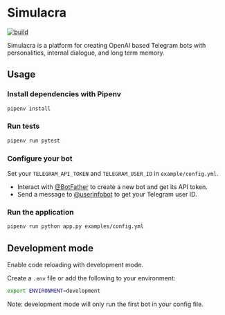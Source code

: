 # Simulacra

[![build](https://github.com/njbbaer/simulacra/actions/workflows/build.yml/badge.svg?branch=master)](https://github.com/njbbaer/simulacra/actions/workflows/build.yml)

Simulacra is a platform for creating OpenAI based Telegram bots with personalities, internal dialogue, and long term memory.

## Usage

### Install dependencies with Pipenv

```sh
pipenv install
```

### Run tests
  
```sh
pipenv run pytest
```

### Configure your bot

Set your `TELEGRAM_API_TOKEN` and `TELEGRAM_USER_ID` in `example/config.yml`.

- Interact with [@BotFather](https://t.me/botfather) to create a new bot and get its API token.
- Send a message to [@userinfobot](https://t.me/userinfobot) to get your Telegram user ID.

### Run the application

```sh
pipenv run python app.py examples/config.yml
```

## Development mode

Enable code reloading with development mode.

Create a `.env` file or add the following to your environment:

```sh
export ENVIRONMENT=development
```

Note: development mode will only run the first bot in your config file.
